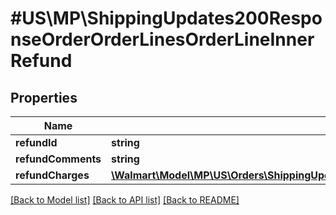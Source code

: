 # #US\MP\ShippingUpdates200ResponseOrderOrderLinesOrderLineInnerRefund

## Properties

Name | Type | Description | Notes
------------ | ------------- | ------------- | -------------
**refundId** | **string** |  | [optional]
**refundComments** | **string** |  | [optional]
**refundCharges** | [**\Walmart\Model\MP\US\Orders\ShippingUpdates200ResponseOrderOrderLinesOrderLineInnerRefundRefundCharges**](ShippingUpdates200ResponseOrderOrderLinesOrderLineInnerRefundRefundCharges.md) |  |


[[Back to Model list]](../) [[Back to API list]](../../Api/US/MP) [[Back to README]](../../README.md)
